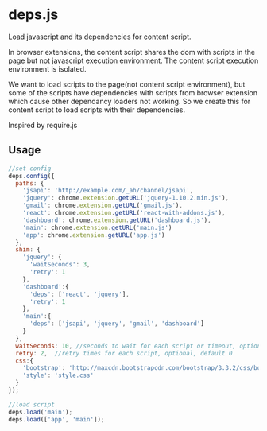 # deps.js
Load javascript and its dependencies for content script.

In browser extensions, the content script shares the dom with scripts in the page but not javascript execution environment. The content script execution environment is isolated.

We want to load scripts to the page(not content script environment), but some of the scripts have dependencies with scripts from browser extension which cause other dependancy loaders not working. So we create this for content script to load scripts with their dependencies.

Inspired by require.js

## Usage
```javascript
//set config
deps.config({
  paths: {
    'jsapi': 'http://example.com/_ah/channel/jsapi',
    'jquery': chrome.extension.getURL('jquery-1.10.2.min.js'),
    'gmail': chrome.extension.getURL('gmail.js'),
    'react': chrome.extension.getURL('react-with-addons.js'),
    'dashboard': chrome.extension.getURL('dashboard.js'),
    'main': chrome.extension.getURL('main.js')
    'app': chrome.extension.getURL('app.js')
  },
  shim: {
    'jquery': {
      'waitSeconds': 3,
      'retry': 1
    },
    'dashboard':{
      'deps': ['react', 'jquery'],
      'retry': 1
    },
    'main':{
      'deps': ['jsapi', 'jquery', 'gmail', 'dashboard']
    }
  },
  waitSeconds: 10, //seconds to wait for each script or timeout, optional, default 7
  retry: 2,  //retry times for each script, optional, default 0
  css:{
    'bootstrap': 'http://maxcdn.bootstrapcdn.com/bootstrap/3.3.2/css/bootstrap.min.css',
    'style': 'style.css'
  }
});

//load script
deps.load('main');
deps.load(['app', 'main']);
```
